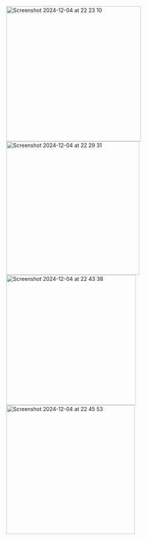 <img width="357" alt="Screenshot 2024-12-04 at 22 23 10" src="https://github.com/user-attachments/assets/a05ef0ad-a15c-4525-b443-5e362dd32bc4">
<img width="353" alt="Screenshot 2024-12-04 at 22 29 31" src="https://github.com/user-attachments/assets/5d93c511-3732-4a86-9ce8-a74d398f7dec">
<img width="344" alt="Screenshot 2024-12-04 at 22 43 38" src="https://github.com/user-attachments/assets/7416ba55-f274-46a1-a71f-b80524cd0c7f">
<img width="341" alt="Screenshot 2024-12-04 at 22 45 53" src="https://github.com/user-attachments/assets/019bca21-5174-4522-93fb-ebf743543248">
